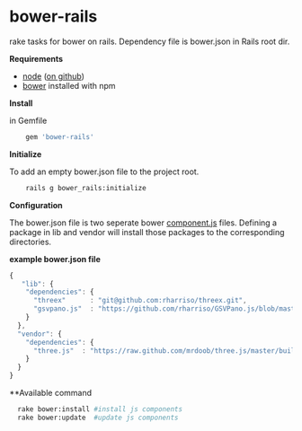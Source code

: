 bower-rails
===========

rake tasks for bower on rails. Dependency file is bower.json in Rails root dir.

**Requirements**

* [node](http://nodejs.org) ([on github](https://github.com/joyent/node))
* [bower](https://github.com/twitter/bow) installed with npm

**Install**

in Gemfile

``` Ruby
	gem 'bower-rails'
```

**Initialize**

To add an empty bower.json file to the project root.

``` Bash
	rails g bower_rails:initialize
```


**Configuration**

The bower.json file is two seperate bower [component.js](https://github.com/twitter/bower#defining-a-package) files. Defining a package in lib and vendor will install those packages to the corresponding directories.

**example bower.json file**

``` javascript
{
   "lib": {
    "dependencies": {
      "threex"      : "git@github.com:rharriso/threex.git",
      "gsvpano.js"  : "https://github.com/rharriso/GSVPano.js/blob/master/src/GSVPano.js"  
    }    
  },
  "vendor": {
    "dependencies": {
      "three.js"  : "https://raw.github.com/mrdoob/three.js/master/build/three.js"
    }
  }
}
```


**Available command

``` bash
  rake bower:install #install js components
  rake bower:update  #update js components
```